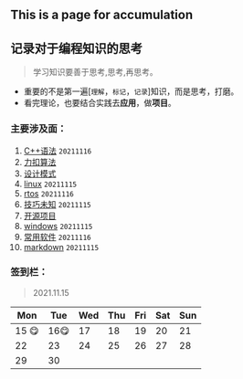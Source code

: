 ## This is a page for accumulation

## 记录对于**编程知识**的思考

> 学习知识要善于思考,思考,再思考。
- 重要的不是第一遍[`理解`，`标记`，`记录`]知识，而是思考，打磨。
- 看完理论，也要结合实践去**应用**，做**项目**。

### 主要涉及面：

1. [C++语法](documents/C++语法.md)  `20211116`
2. [力扣算法](documents/力扣算法.md)
3. [设计模式](documents/设计模式.md)
4. [linux](documents/linux.md) `20211115`
5. [rtos](documents/rtos.md) `20211116`
6. [技巧未知](documents/技巧.md) `20211115`
7. [开源项目](documents/开源项目.md)
8. [windows](documents/windows.md) `20211115`
9. [常用软件](documents/常用软件.md) `20211116`
10. [markdown](documents/markdown.md) `20211115`

### 签到栏：

> 2021.11.15

| Mon      | Tue     | Wed  | Thu  | Fri  | Sat  | Sun  |
| -------- | ------- | ---- | ---- | ---- | ---- | ---- |
| 15 :yum: | 16:yum: | 17   | 18   | 19   | 20   | 21   |
| 22       | 23      | 24   | 25   | 26   | 27   | 28   |
| 29       | 30      |      |      |      |      |      |